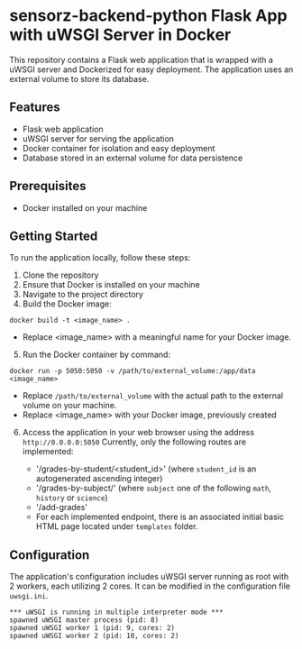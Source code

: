 # sensorz-backend-python Flask App with uWSGI Server in Docker

This repository contains a Flask web application that is wrapped with a uWSGI server and Dockerized for easy deployment. The application uses an external volume to store its database.

## Features
- Flask web application
- uWSGI server for serving the application
- Docker container for isolation and easy deployment
- Database stored in an external volume for data persistence

## Prerequisites
- Docker installed on your machine

## Getting Started
To run the application locally, follow these steps:

1. Clone the repository
2. Ensure that Docker is installed on your machine
3. Navigate to the project directory
4. Build the Docker image:

```
docker build -t <image_name> .
```
* Replace <image_name> with a meaningful name for your Docker image.

5. Run the Docker container by command:
```
docker run -p 5050:5050 -v /path/to/external_volume:/app/data <image_name>
```
* Replace `/path/to/external_volume` with the actual path to the external volume on your machine.
* Replace <image_name> with your Docker image, previously created

6. Access the application in your web browser using the address `http://0.0.0.0:5050`
   Currently, only the following routes are implemented:
    - '/grades-by-student/<student_id>' (where `student_id` is an autogenerated ascending integer)
    - '/grades-by-subject/<subject>' (where `subject` one of the following `math`, `history` or `science`)
    - '/add-grades'

    * For each implemented endpoint, there is an associated initial basic HTML page located under `templates` folder.

## Configuration
The application's configuration includes uWSGI server running as root with 2 workers, each utilizing 2 cores.
It can be modified in the configuration file `uwsgi.ini`.
```
*** uWSGI is running in multiple interpreter mode ***
spawned uWSGI master process (pid: 8)
spawned uWSGI worker 1 (pid: 9, cores: 2)
spawned uWSGI worker 2 (pid: 10, cores: 2)
```
